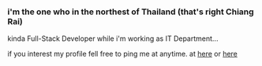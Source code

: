 ### i'm the one who in the northest of Thailand (that's right Chiang Rai)
kinda Full-Stack Developer while i'm working as IT Department...

if you interest my profile fell free to ping me at anytime.
at [here](https://www.facebook.com/kana2011th) or [here](mailto:kana2011th@gmail.com)

<!--
**kana2011th/kana2011th** is a ✨ _special_ ✨ repository because its `README.md` (this file) appears on your GitHub profile.

Here are some ideas to get you started:

- 🔭 I’m currently working on ...
- 🌱 I’m currently learning ...
- 👯 I’m looking to collaborate on ...
- 🤔 I’m looking for help with ...
- 💬 Ask me about ...
- 📫 How to reach me: ...
- 😄 Pronouns: ...
- ⚡ Fun fact: ...
-->
